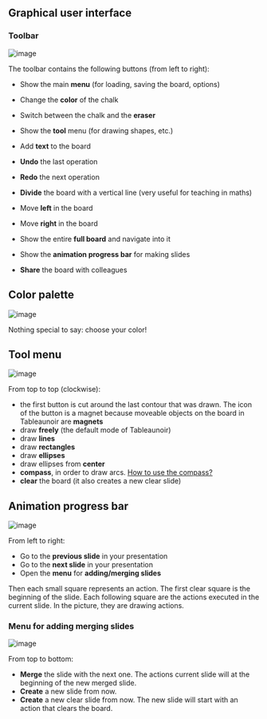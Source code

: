 ## Graphical user interface

### Toolbar

![image](https://user-images.githubusercontent.com/43071857/164407571-769c05ec-b526-4a05-baa2-a59e592fd81a.png)

The toolbar contains the following buttons (from left to right):
- Show the main **menu** (for loading, saving the board, options)
- Change the **color** of the chalk
- Switch between the chalk and the **eraser**
- Show the **tool** menu (for drawing shapes, etc.)
- Add **text** to the board

- **Undo** the last operation
- **Redo** the next operation

- **Divide** the board with a vertical line (very useful for teaching in maths)
- Move **left** in the board
- Move **right** in the board
- Show the entire **full board** and navigate into it
- Show the **animation progress bar** for making slides
- **Share** the board with colleagues


## Color palette

![image](https://user-images.githubusercontent.com/43071857/164413640-f6ff2675-5072-4b84-8c81-c92a6441bed2.png)

Nothing special to say: choose your color!

## Tool menu

![image](https://user-images.githubusercontent.com/43071857/164414542-9b828977-b245-4c5a-878b-366564a0c105.png)

From top to top (clockwise):
- the first button is cut around the last contour that was drawn. The icon of the button is a magnet because moveable objects on the board in Tableaunoir are **magnets**
- draw **freely** (the default mode of Tableaunoir)
- draw **lines**
- draw **rectangles**
- draw **ellipses**
- draw ellipses from **center**
- **compass**, in order to draw arcs. [How to use the compass?](compass.md)
- **clear** the board (it also creates a new clear slide)


## Animation progress bar

![image](https://user-images.githubusercontent.com/43071857/164521714-246accc2-eeee-4460-8ed2-733535233f69.png)

From left to right:
- Go to the **previous slide** in your presentation
- Go to the **next slide** in your presentation
- Open the **menu** for **adding/merging slides**

Then each small square represents an action. The first clear square is the beginning of the slide. Each following square are the actions executed in the current slide. In the picture, they are drawing actions.


### Menu for adding merging slides

![image](https://user-images.githubusercontent.com/43071857/164522229-7c0f00a0-2129-473a-bde0-1103d3f2586b.png)

From top to bottom:
- **Merge** the slide with the next one. The actions current slide will at the beginning of the new merged slide.
- **Create** a new slide from now.
- **Create** a new clear slide from now. The new slide will start with an action that clears the board.
